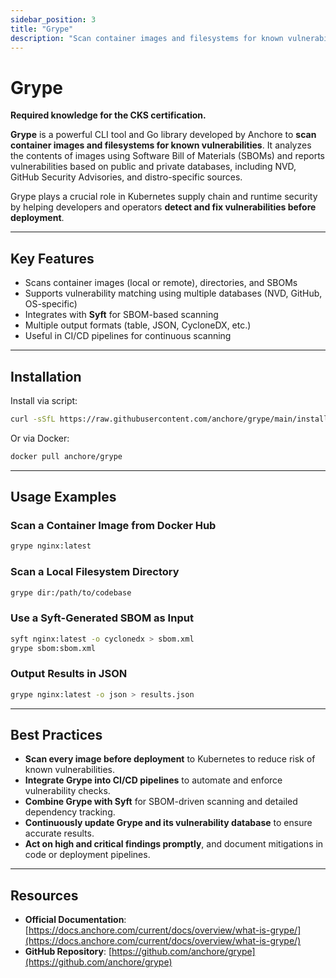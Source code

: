 ```yaml
---
sidebar_position: 3
title: "Grype"
description: "Scan container images and filesystems for known vulnerabilities to secure Kubernetes workloads."
---
```


# Grype

**Required knowledge for the CKS certification.**

**Grype** is a powerful CLI tool and Go library developed by Anchore to **scan container images and filesystems for known vulnerabilities**. It analyzes the contents of images using Software Bill of Materials (SBOMs) and reports vulnerabilities based on public and private databases, including NVD, GitHub Security Advisories, and distro-specific sources.

Grype plays a crucial role in Kubernetes supply chain and runtime security by helping developers and operators **detect and fix vulnerabilities before deployment**.

---

## Key Features

- Scans container images (local or remote), directories, and SBOMs
- Supports vulnerability matching using multiple databases (NVD, GitHub, OS-specific)
- Integrates with **Syft** for SBOM-based scanning
- Multiple output formats (table, JSON, CycloneDX, etc.)
- Useful in CI/CD pipelines for continuous scanning

---

## Installation

Install via script:

```bash
curl -sSfL https://raw.githubusercontent.com/anchore/grype/main/install.sh | sh -s -- -b /usr/local/bin
```

Or via Docker:

```bash
docker pull anchore/grype
```

---

## Usage Examples

### Scan a Container Image from Docker Hub

```bash
grype nginx:latest
```

### Scan a Local Filesystem Directory

```bash
grype dir:/path/to/codebase
```

### Use a Syft-Generated SBOM as Input

```bash
syft nginx:latest -o cyclonedx > sbom.xml
grype sbom:sbom.xml
```

### Output Results in JSON

```bash
grype nginx:latest -o json > results.json
```

---

## Best Practices

- **Scan every image before deployment** to Kubernetes to reduce risk of known vulnerabilities.
- **Integrate Grype into CI/CD pipelines** to automate and enforce vulnerability checks.
- **Combine Grype with Syft** for SBOM-driven scanning and detailed dependency tracking.
- **Continuously update Grype and its vulnerability database** to ensure accurate results.
- **Act on high and critical findings promptly**, and document mitigations in code or deployment pipelines.

---

## Resources

- **Official Documentation**: [https://docs.anchore.com/current/docs/overview/what-is-grype/](https://docs.anchore.com/current/docs/overview/what-is-grype/)
- **GitHub Repository**: [https://github.com/anchore/grype](https://github.com/anchore/grype)
